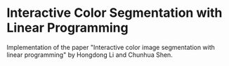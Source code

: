 # Interactive Color Segmentation with Linear Programming
Implementation of the paper "Interactive color image segmentation with linear programming" by Hongdong Li and Chunhua Shen.  

